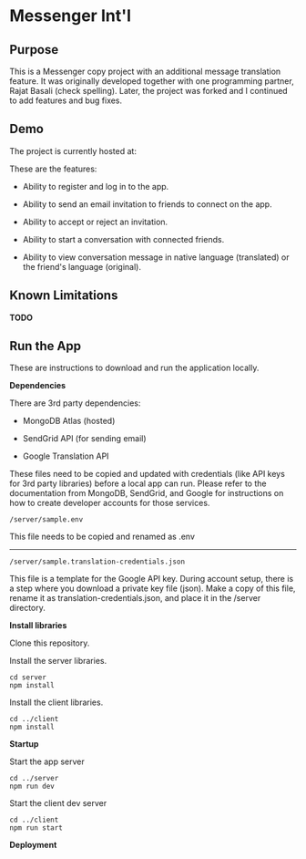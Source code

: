 # Messenger Int'l

## Purpose

This is a Messenger copy project with an additional message translation feature. It was originally developed together with one programming partner, Rajat Basali (check spelling). Later, the project was forked and I continued to add features and bug fixes.

## Demo

The project is currently hosted at:

These are the features:

* Ability to register and log in to the app.

* Ability to send an email invitation to friends to connect on the app.

* Ability to accept or reject an invitation.

* Ability to start a conversation with connected friends.

* Ability to view conversation message in native language (translated) or the friend's language (original).

## Known Limitations

**TODO**

## Run the App

These are instructions to download and run the application locally.

**Dependencies**

There are 3rd party dependencies:

* MongoDB Atlas (hosted)

* SendGrid API (for sending email)

* Google Translation API


These files need to be copied and updated with credentials (like API keys for 3rd party libraries) before a local app can run. Please refer to the documentation from MongoDB, SendGrid, and Google for instructions on how to create developer accounts for those services.


```
/server/sample.env
```

This file needs to be copied and renamed as .env

------

```
/server/sample.translation-credentials.json
```

This file is a template for the Google API key. During account setup, there is a step where you download a private key file (json). Make a copy of this file, rename it as translation-credentials.json, and place it in the /server directory.


**Install libraries**

Clone this repository.

Install the server libraries.

```
cd server
npm install
```

Install the client libraries.

```
cd ../client
npm install
```

**Startup**

Start the app server

```
cd ../server
npm run dev
```

Start the client dev server

```
cd ../client
npm run start
```

**Deployment**


